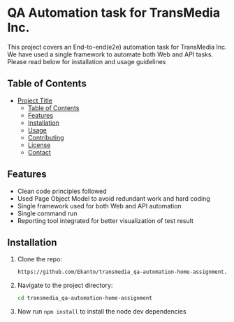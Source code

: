 # QA Automation task for TransMedia Inc.

This project covers an End-to-end(e2e) automation task for TransMedia Inc. We have used a single framework to automate both Web and API tasks. Please read below for installation and usage guidelines 

## Table of Contents

- [Project Title](#project-title)
  - [Table of Contents](#table-of-contents)
  - [Features](#features)
  - [Installation](#installation)
  - [Usage](#usage)
  - [Contributing](#contributing)
  - [License](#license)
  - [Contact](#contact)

## Features
* Clean code principles followed
* Used Page Object Model to avoid redundant work and hard coding
* Single framework used for both Web and API automation
* Single command run
* Reporting tool integrated for better visualization of test result

## Installation

1. Clone the repo:
   ```sh
   https://github.com/Ekanto/transmedia_qa-automation-home-assignment.git

2. Navigate to the project directory:
   ```sh
   cd transmedia_qa-automation-home-assignment
   
3. Now run `npm install` to install the node dev dependencies 




